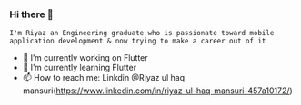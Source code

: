 ### Hi there 👋
    I'm Riyaz an Engineering graduate who is passionate toward mobile application development & now trying to make a career out of it
<!--
**Riyazmansuri/Riyazmansuri** is a ✨ _special_ ✨ repository because its `README.md` (this file) appears on your GitHub profile.

Here are some ideas to get you started:

- 🔭 I’m currently working on ...
- 🌱 I’m currently learning ...
- 👯 I’m looking to collaborate on ...
- 🤔 I’m looking for help with ...
- 💬 Ask me about ...
- 📫 How to reach me: ...
- 😄 Pronouns: ...
- ⚡ Fun fact: ...
-->
- 🔭 I’m currently working on  Flutter
- 🌱 I’m currently learning Flutter
- 📫 How to reach me: Linkdin @Riyaz ul haq mansuri(https://www.linkedin.com/in/riyaz-ul-haq-mansuri-457a10172/)
